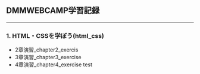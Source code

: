 ## DMMWEBCAMP学習記録  
___
### 1. HTML・CSSを学ぼう(html_css)
 - 2章演習_chapter2_exercis
 - 3章演習_chapter3_exercise
 - 4章演習_chapter4_exercise
test